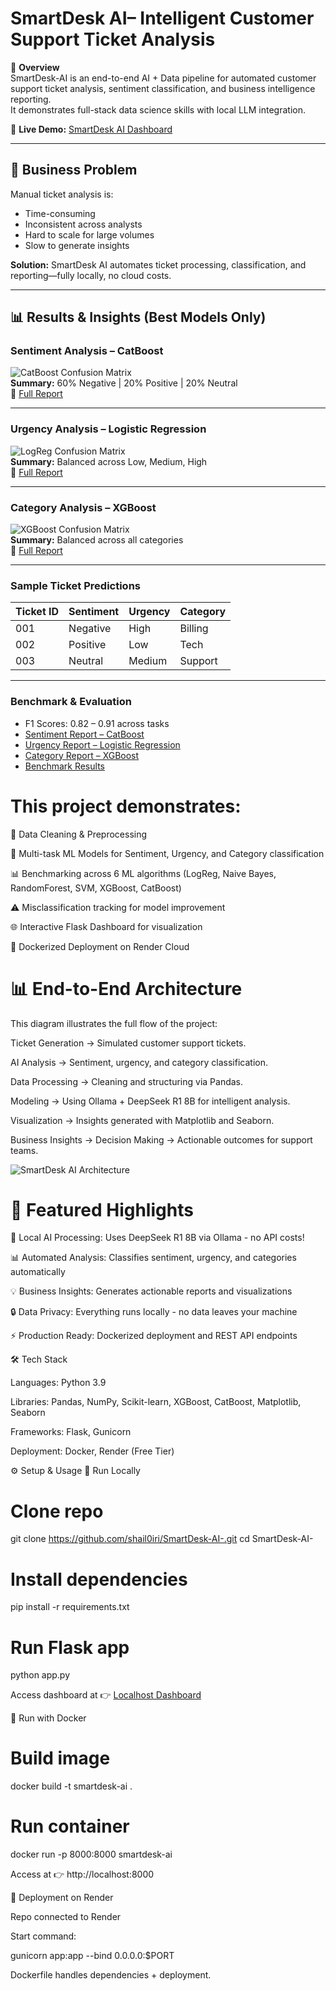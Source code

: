 # SmartDesk AI– Intelligent Customer Support Ticket Analysis

📌 **Overview**  
SmartDesk-AI is an end-to-end AI + Data pipeline for automated customer support ticket analysis, sentiment classification, and business intelligence reporting.  
It demonstrates full-stack data science skills with local LLM integration.


🔗 **Live Demo:** [SmartDesk AI Dashboard](https://smartdesk-ai.onrender.com/)

---

## 🎯 Business Problem
Manual ticket analysis is:

- Time-consuming  
- Inconsistent across analysts  
- Hard to scale for large volumes  
- Slow to generate insights  

**Solution:** SmartDesk AI automates ticket processing, classification, and reporting—fully locally, no cloud costs.

---
## 📊 Results & Insights (Best Models Only)

### **Sentiment Analysis – CatBoost**
![CatBoost Confusion Matrix](reports/sentiment/sentiment_CatBoost_cm.png)  
**Summary:** 60% Negative | 20% Positive | 20% Neutral  
📄 [Full Report](reports/sentiment/sentiment_CatBoost_report.txt)

---

### **Urgency Analysis – Logistic Regression**
![LogReg Confusion Matrix](reports/urgency/urgency_LogReg_cm.png)  
**Summary:** Balanced across Low, Medium, High  
📄 [Full Report](reports/urgency/urgency_LogReg_report.txt)

---

### **Category Analysis – XGBoost**
![XGBoost Confusion Matrix](reports/category/category_XGBoost_cm.png)  
**Summary:** Balanced across all categories  
📄 [Full Report](reports/category/category_XGBoost_report.txt)

---

### **Sample Ticket Predictions**

| Ticket ID | Sentiment | Urgency | Category |
|-----------|-----------|---------|----------|
| 001       | Negative  | High    | Billing  |
| 002       | Positive  | Low     | Tech     |
| 003       | Neutral   | Medium  | Support  |

---

### **Benchmark & Evaluation**
- F1 Scores: 0.82 – 0.91 across tasks 
- [Sentiment Report – CatBoost](reports/sentiment/sentiment_CatBoost_report.txt)
- [Urgency Report – Logistic Regression](reports/urgency/urgency_LogReg_report.txt)
- [Category Report – XGBoost](reports/category/category_XGBoost_report.txt)
- [Benchmark Results](Models/benchmark_results.csv)

# This project demonstrates:

🧹 Data Cleaning & Preprocessing

🤖 Multi-task ML Models for Sentiment, Urgency, and Category classification

📊 Benchmarking across 6 ML algorithms (LogReg, Naive Bayes, RandomForest, SVM, XGBoost, CatBoost)

⚠️ Misclassification tracking for model improvement

🌐 Interactive Flask Dashboard for visualization

🐳 Dockerized Deployment on Render Cloud

# 📊 End-to-End Architecture

This diagram illustrates the full flow of the project:

Ticket Generation → Simulated customer support tickets.

AI Analysis → Sentiment, urgency, and category classification.

Data Processing → Cleaning and structuring via Pandas.

Modeling → Using Ollama + DeepSeek R1 8B for intelligent analysis.

Visualization → Insights generated with Matplotlib and Seaborn.

Business Insights → Decision Making → Actionable outcomes for support teams.  

![SmartDesk AI Architecture](figures/architecture.png)


# 🌟 Featured Highlights

🚀 Local AI Processing: Uses DeepSeek R1 8B via Ollama - no API costs!

📊 Automated Analysis: Classifies sentiment, urgency, and categories automatically

💡 Business Insights: Generates actionable reports and visualizations

🔒 Data Privacy: Everything runs locally - no data leaves your machine

⚡ Production Ready: Dockerized deployment and REST API endpoints

🛠️ Tech Stack

Languages: Python 3.9

Libraries: Pandas, NumPy, Scikit-learn, XGBoost, CatBoost, Matplotlib, Seaborn

Frameworks: Flask, Gunicorn

Deployment: Docker, Render (Free Tier)

⚙️ Setup & Usage
🔹 Run Locally
# Clone repo
git clone https://github.com/shail0iri/SmartDesk-AI-.git
cd SmartDesk-AI-

# Install dependencies
pip install -r requirements.txt

# Run Flask app
python app.py

Access dashboard at 👉 [Localhost Dashboard](http://127.0.0.1:5000)

🔹 Run with Docker
# Build image
docker build -t smartdesk-ai .

# Run container
docker run -p 8000:8000 smartdesk-ai

Access at 👉 http://localhost:8000

🔹 Deployment on Render

Repo connected to Render

Start command:

gunicorn app:app --bind 0.0.0.0:$PORT

Dockerfile handles dependencies + deployment.







